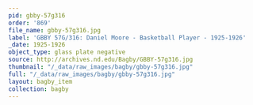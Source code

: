 ```yaml
---
pid: gbby-57g316
order: '869'
file_name: gbby-57g316.jpg
label: 'GBBY 57G/316: Daniel Moore - Basketball Player - 1925-1926'
_date: 1925-1926
object_type: glass plate negative
source: http://archives.nd.edu/Bagby/GBBY-57g316.jpg
thumbnail: "/_data/raw_images/bagby/gbby-57g316.jpg"
full: "/_data/raw_images/bagby/gbby-57g316.jpg"
layout: bagby_item
collection: bagby
---
```

